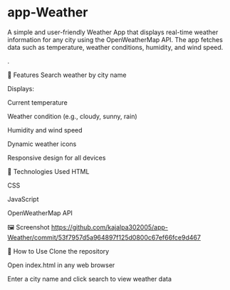 # app-Weather
A simple and user-friendly Weather App that displays real-time weather information for any city using the OpenWeatherMap API. The app fetches data such as temperature, weather conditions, humidity, and wind speed.

.

🔧 Features
Search weather by city name

Displays:

Current temperature

Weather condition (e.g., cloudy, sunny, rain)

Humidity and wind speed

Dynamic weather icons

Responsive design for all devices

🚀 Technologies Used
HTML

CSS

JavaScript

OpenWeatherMap API

🖼️ Screenshot https://github.com/kajalpa302005/app-Weather/commit/53f7957d5a964897f125d0800c67ef66fce9d467


📁 How to Use
Clone the repository

Open index.html in any web browser

Enter a city name and click search to view weather data



